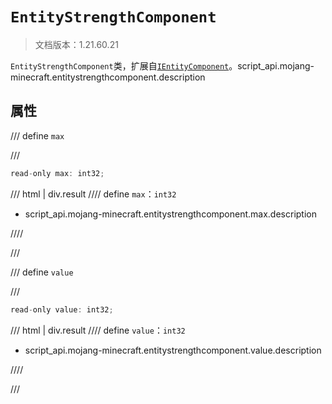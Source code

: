 # `EntityStrengthComponent`

> 文档版本：1.21.60.21

`EntityStrengthComponent`类，扩展自[`IEntityComponent`](./ientitycomponent.md)。script_api.mojang-minecraft.entitystrengthcomponent.description

## 属性

/// define
`max`


///

```js
read-only max: int32;
```

/// html | div.result
//// define
`max`：`int32`

- script_api.mojang-minecraft.entitystrengthcomponent.max.description


////

///


/// define
`value`


///

```js
read-only value: int32;
```

/// html | div.result
//// define
`value`：`int32`

- script_api.mojang-minecraft.entitystrengthcomponent.value.description


////

///

